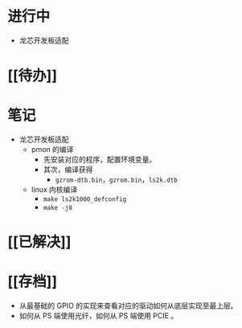 # 进行中
- 龙芯开发板适配
# [[待办]]

# 笔记
- 龙芯开发板适配
	- pmon 的编译
		- 先安装对应的程序，配置环境变量。
		- 其次，编译获得
			- `gzrom-dtb.bin`，`gzrom.bin`，`ls2k.dtb`
	- linux 内核编译
		- `make ls2k1000_defconfig`
		- `make -j8`
# [[已解决]]

# [[存档]]
- 从最基础的 GPIO 的实现来查看对应的驱动如何从底层实现至最上层。
- 如何从 PS 端使用光纤，如何从 PS 端使用 PCIE 。